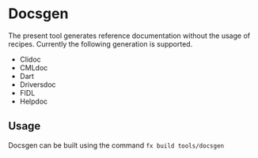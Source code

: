Docsgen
===========

The present tool generates reference documentation without the usage of recipes.
Currently the following generation is supported.

- Clidoc
- CMLdoc
- Dart
- Driversdoc
- FIDL
- Helpdoc

## Usage

Docsgen can be built using the command `fx build tools/docsgen`